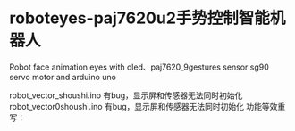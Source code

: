 # roboteyes-paj7620u2手势控制智能机器人

Robot face animation eyes with oled、paj7620_9gestures sensor sg90 servo motor and arduino uno 

robot_vector_shoushi.ino 有bug，显示屏和传感器无法同时初始化
robot_vector0shoushi.ino 有bug，显示屏和传感器无法同时初始化
功能等效重写：
